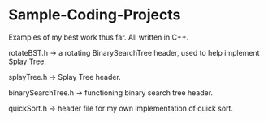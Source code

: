 # Sample-Coding-Projects
Examples of my best work thus far. All written in C++.

rotateBST.h -> a rotating BinarySearchTree header, used to help implement Splay Tree.

splayTree.h -> Splay Tree header. 

binarySearchTree.h -> functioning binary search tree header.

quickSort.h -> header file for my own implementation of quick sort.

